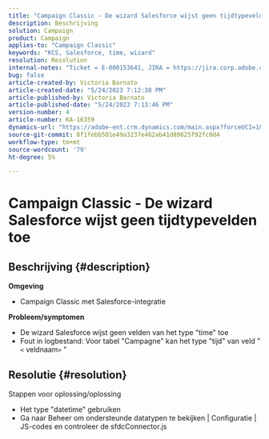 ```yaml
---
title: "Campaign Classic - De wizard Salesforce wijst geen tijdtypevelden toe"
description: Beschrijving
solution: Campaign
product: Campaign
applies-to: "Campaign Classic"
keywords: "KCS, Salesforce, time, wizard"
resolution: Resolution
internal-notes: "Ticket = E-000153641, JIRA = https://jira.corp.adobe.com/browse/NEO-27340"
bug: false
article-created-by: Victoria Barnato
article-created-date: "5/24/2023 7:12:38 PM"
article-published-by: Victoria Barnato
article-published-date: "5/24/2023 7:13:46 PM"
version-number: 4
article-number: KA-16359
dynamics-url: "https://adobe-ent.crm.dynamics.com/main.aspx?forceUCI=1&pagetype=entityrecord&etn=knowledgearticle&id=a238fbef-66fa-ed11-8849-6045bd006b3d"
source-git-commit: 8f1febb501e49a3237e462ab41d89625f92fc0d4
workflow-type: tm+mt
source-wordcount: '79'
ht-degree: 5%

---
```


# Campaign Classic - De wizard Salesforce wijst geen tijdtypevelden toe

## Beschrijving {#description}

<b>Omgeving</b>
- Campaign Classic met Salesforce-integratie

<b>Probleem/symptomen</b>
- De wizard Salesforce wijst geen velden van het type &quot;time&quot; toe
- Fout in logbestand: Voor tabel &quot;Campagne&quot; kan het type &quot;tijd&quot; van veld &quot;`<` veldnaam`>` &quot;



## Resolutie {#resolution}

Stappen voor oplossing/oplossing
- Het type &quot;datetime&quot; gebruiken
- Ga naar Beheer om ondersteunde datatypen te bekijken | Configuratie | JS-codes en controleer de sfdcConnector.js





